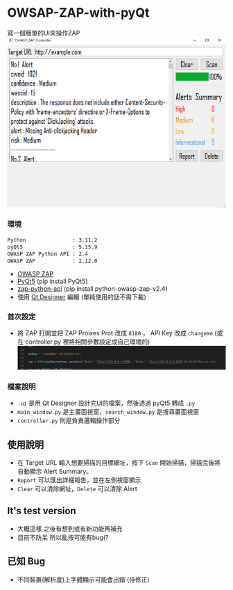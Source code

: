 # OWSAP-ZAP-with-pyQt
寫一個簡單的UI來操作ZAP  
![UI img](https://github.com/Dino65535/OWSAP-ZAP-with-pyQt/blob/6014c994eb88519afa3f301e8201e7026b273c7f/img/UI.png "UI")

### 環境
    Python               : 3.11.2
    pyQt5                : 5.15.9
    OWASP ZAP Python API : 2.4
    OWASP ZAP            : 2.12.0
* [OWASP ZAP](https://www.zaproxy.org/download/)
* [PyQt5](https://pypi.org/project/PyQt5/) (pip install PyQt5)
* [zap-python-api](https://github.com/zaproxy/zap-api-python) (pip install python-owasp-zap-v2.4)
* 使用 [Qt Designer](https://build-system.fman.io/qt-designer-download) 編輯 (單純使用的話不需下載)

### 首次設定
* 將 ZAP 打開並把 ZAP Proixes Prot 改成 `8180` ， API Key 改成 `changeme` (或在 controller.py 裡將相關參數設定成自己環境的)
![Config img](https://github.com/Dino65535/OWSAP-ZAP-with-pyQt/blob/eb5dad03339d14adc081e34e7412490b1953abc0/img/config.png "Config")

### 檔案說明
* `.ui` 是用 Qt Designer 設計完UI的檔案，然後透過 pyQt5 轉成 `.py`
* `main_window.py` 是主畫面視窗，`search_window.py` 是搜尋畫面視窗
* `controller.py` 則是負責邏輯操作部分

## 使用說明
* 在 Target URL 輸入想要掃描的目標網址，按下 `Scan` 開始掃描，掃描完後將自動顯示 Alert Summary。
* `Report` 可以匯出詳細報告，並在左側視窗顯示
* `Clear` 可以清除網址，`Delete` 可以清除 Alert

## It's test version 
* 大概這樣 之後有想到或有新功能再補充
* 目前不防呆 所以亂按可能有bug(?

## 已知 Bug
* 不同裝置(解析度)上字體顯示可能會出錯 (待修正)
